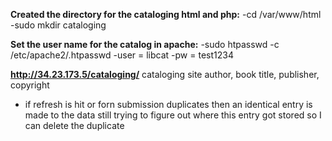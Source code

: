**Created the directory for the cataloging html and php:**
 -cd /var/www/html
 -sudo mkdir cataloging


**Set the user name for the catalog in apache:**
 -sudo htpasswd -c /etc/apache2/.htpasswd 
 -user = libcat
 -pw = test1234


**http://34.23.173.5/cataloging/**
cataloging site
author, book title, publisher, copyright
- if refresh is hit or forn submission duplicates then an identical entry is made to the data
still trying to figure out where this entry got stored so I can delete the duplicate

